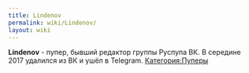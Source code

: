 ```yaml
---
title: Lindenov
permalink: wiki/Lindenov/
layout: wiki
---
```


**Lindenov** - пупер, бывший редактор группы Руспупа ВК. В середине 2017
удалился из ВК и ушёл в Telegram.
[Категория:Пуперы](Категория:Пуперы "wikilink")
